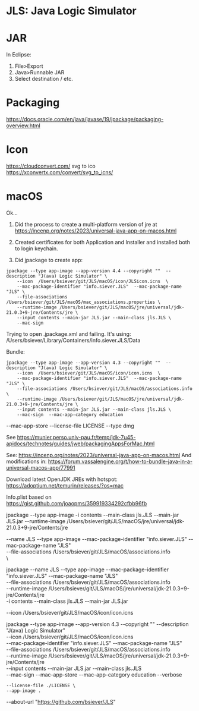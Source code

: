 # JLS: Java Logic Simulator


# JAR
 
In Eclipse:  
1. File>Export
2. Java>Runnable JAR
3. Select destination / etc. 


# Packaging

https://docs.oracle.com/en/java/javase/19/jpackage/packaging-overview.html 


# Icon

https://cloudconvert.com/  svg to ico 
https://xconvertx.com/convert/svg_to_icns/








# macOS

Ok...


1. Did the process to create a multi-platform version of jre at https://incenp.org/notes/2023/universal-java-app-on-macos.html 

2. Created certificates for both Application and Installer and installed both to login keychain. 

3. Did jpackage to create app:
```
jpackage --type app-image --app-version 4.4 --copyright ""  --description "J(ava) Logic Simulator" \
    --icon  /Users/bsiever/git/JLS/macOS/icon/JLSicon.icns  \
    --mac-package-identifier "info.siever.JLS"  --mac-package-name "JLS" \
    --file-associations /Users/bsiever/git/JLS/macOS/mac_associations.properties \
    --runtime-image /Users/bsiever/git/JLS/macOS/jre/universal/jdk-21.0.3+9-jre/Contents/jre \
    --input contents --main-jar JLS.jar --main-class jls.JLS \
    --mac-sign 

```

Trying to open .jpackage.xml and failing. 
It's using: /Users/bsiever/Library/Containers/info.siever.JLS/Data 

Bundle:
```
jpackage --type app-image --app-version 4.3 --copyright ""  --description "J(ava) Logic Simulator" \
    --icon  /Users/bsiever/git/JLS/macOS/icon/icon.icns  \
    --mac-package-identifier "info.siever.JLS"  --mac-package-name "JLS" \
    --file-associations /Users/bsiever/git/JLS/macOS/associations.info \
    --runtime-image /Users/bsiever/git/JLS/macOS/jre/universal/jdk-21.0.3+9-jre/Contents/jre \
    --input contents --main-jar JLS.jar --main-class jls.JLS \
    --mac-sign  --mac-app-category education 
```

--mac-app-store --license-file LICENSE  --type dmg



See https://munier.perso.univ-pau.fr/temp/jdk-7u45-apidocs/technotes/guides/jweb/packagingAppsForMac.html 

See: https://incenp.org/notes/2023/universal-java-app-on-macos.html
And modifications in: https://forum.vassalengine.org/t/how-to-bundle-java-in-a-universal-macos-app/77991 

Download latest OpenJDK JREs with hotspot: https://adoptium.net/temurin/releases/?os=mac 

Info.plist based on https://gist.github.com/joaopms/359919334292cfbb96fb 



jpackage --type app-image -i contents --main-class jls.JLS --main-jar JLS.jar --runtime-image /Users/bsiever/git/JLS/macOS/jre/universal/jdk-21.0.3+9-jre/Contents/jre 




--name JLS --type app-image --mac-package-identifier "info.siever.JLS" --mac-package-name "JLS" \
  --file-associations /Users/bsiever/git/JLS/macOS/associations.info \
  \





jpackage --name JLS --type app-image --mac-package-identifier "info.siever.JLS" --mac-package-name "JLS" \
  --file-associations /Users/bsiever/git/JLS/macOS/associations.info \
  --runtime-image /Users/bsiever/git/JLS/macOS/jre/universal/jdk-21.0.3+9-jre/Contents/jre \
  -i contents --main-class jls.JLS --main-jar JLS.jar 
  
  
  
   --icon  /Users/bsiever/git/JLS/macOS/icon/icon.icns



jpackage --type app-image --app-version 4.3 --copyright ""  --description "J(ava) Logic Simulator" \
    --icon  /Users/bsiever/git/JLS/macOS/icon/icon.icns  \
    --mac-package-identifier "info.siever.JLS"  --mac-package-name "JLS" \
    --file-associations /Users/bsiever/git/JLS/macOS/associations.info \
    --runtime-image /Users/bsiever/git/JLS/macOS/jre/universal/jdk-21.0.3+9-jre/Contents/jre \
    --input contents --main-jar JLS.jar --main-class jls.JLS \
    --mac-sign --mac-app-store --mac-app-category education  --verbose
    
    
    
    --license-file ./LICENSE \
    --app-image .
   
   
   
   --about-url "https://github.com/bsiever/JLS"